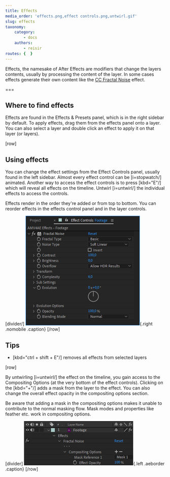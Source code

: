 ```yaml
---
title: Effects
media_order: 'effects.png,effect controls.png,untwirl.gif'
slug: effects
taxonomy:
    category:
        - docs
    authors:
        - reisir
routes: {  }
---
```


Effects, the namesake of After Effects are modifiers that change the layers contents, usually by processing the content of the layer. In some cases effects generate their own content like the [CC Fractal Noise](https://www.youtube.com/watch?v=kdttSozSLG4) effect.

===

## Where to find effects

Effects are found in the Effects & Presets panel, which is in the right sidebar by default. To apply effects, drag them from the effects panel onto a layer. You can also select a layer and double click an effect to apply it on that layer (or layers). 

[row]

## Using effects

You can change the effect settings from the Effect Controls panel, usually found in the left sidebar. Almost every effect control can be [i=stopwatch/] animated. Another way to access the effect controls is to press [kbd="E"/] which will reveal all effects on the timeline. Untwirl [i=untwirl/] the individual effects to access the controls.

Effects render in the order they're added or from top to bottom. You can reorder effects in the effects control panel and in the layer controls.

[divider/]
![effect controls panel](effect%20controls.png){.right .nomobile .caption}
[/row]

## Tips

 * [kbd="ctrl + shift + E"/] removes all effects from selected layers

[row]

By untwirling [i=untwirl/] the effect on the timeline, you gain access to the Compositing Options (at the very bottom of the effect controls). Clicking on the [kbd="+"/] adds a mask from the layer to the effect. You can also change the overall effect opacity in the compositing options section. 

Be aware that adding a mask in the compositing options makes it unable to contribute to the normal masking flow. Mask modes and properties like feather etc. work in compositing options.

[divider]
![compositing options](compositing%20options%20mask.png){.left .aeborder .caption}
[/row]